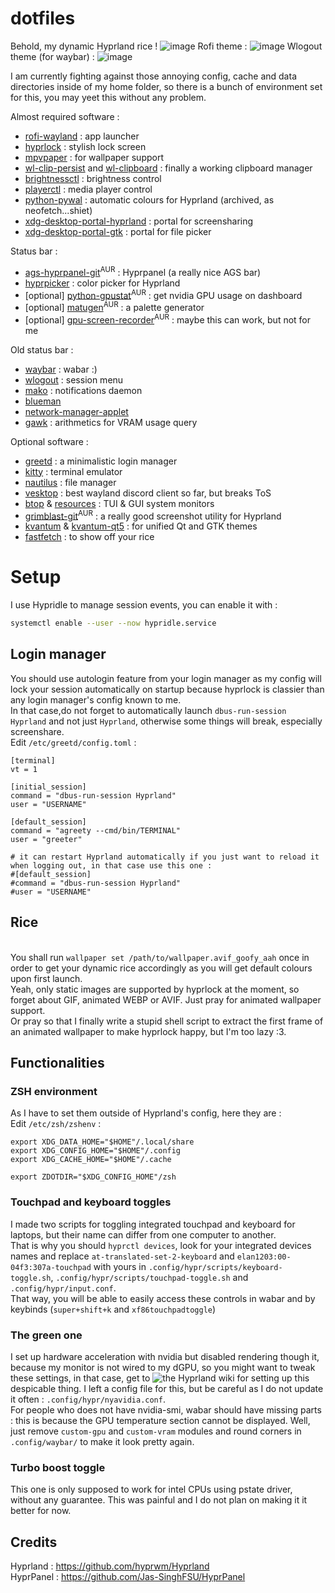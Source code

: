 # dotfiles
Behold, my dynamic Hyprland rice !
![image](https://github.com/user-attachments/assets/22b40d8c-1827-4035-a3eb-8cfecf222928)
Rofi theme :
![image](https://github.com/NyanMaths/dotfiles/assets/64662422/5194d642-b51a-47a6-8d6f-b13a3b7c1344)
Wlogout theme (for waybar) :
![image](https://github.com/NyanMaths/dotfiles/assets/64662422/aaa2aa21-5b5d-4d18-aa34-f16af59273e4)

I am currently fighting against those annoying config, cache and data directories inside of my home folder, so there is a bunch of environment set for this, you may yeet this without any problem.


Almost required software :
  - [rofi-wayland](https://github.com/lbonn/rofi) : app launcher
  - [hyprlock](https://github.com/hyprwm/hyprlock) : stylish lock screen
  - [mpvpaper](https://github.com/GhostNaN/mpvpaper) : for wallpaper support
  - [wl-clip-persist](https://github.com/Linus789/wl-clip-persist) and [wl-clipboard](https://github.com/bugaevc/wl-clipboard) : finally a working clipboard manager
  - [brightnessctl](https://github.com/Hummer12007/brightnessctl) : brightness control
  - [playerctl](https://github.com/altdesktop/playerctl) : media player control
  - [python-pywal](https://github.com/dylanaraps/pywal) : automatic colours for Hyprland (archived, as neofetch...shiet)
  - [xdg-desktop-portal-hyprland](https://github.com/hyprwm/xdg-desktop-portal-hyprland) : portal for screensharing
  - [xdg-desktop-portal-gtk](https://github.com/flatpak/xdg-desktop-portal-gtk) : portal for file picker

Status bar :
  - [ags-hyprpanel-git](https://github.com/Jas-SinghFSU/HyprPanel)<sup>AUR</sup> : Hyprpanel (a really nice AGS bar)
  - [hyprpicker](https://github.com/hyprwm/hyprpicker) : color picker for Hyprland
  - [optional] [python-gpustat](https://github.com/wookayin/gpustat)<sup>AUR</sup> : get nvidia GPU usage on dashboard
  - [optional] [matugen](https://github.com/InioX/matugen)<sup>AUR</sup> : a palette generator
  - [optional] [gpu-screen-recorder](https://git.dec05eba.com/gpu-screen-recorder)<sup>AUR</sup> : maybe this can work, but not for me

Old status bar :
  - [waybar](https://github.com/Alexays/Waybar) : wabar :)
  - [wlogout](https://github.com/ArtsyMacaw/wlogout) : session menu
  - [mako](https://github.com/emersion/mako) : notifications daemon
  - [blueman](https://github.com/blueman-project/blueman)
  - [network-manager-applet](https://gitlab.gnome.org/GNOME/network-manager-applet)
  - [gawk](https://git.savannah.gnu.org/cgit/gawk.git) : arithmetics for VRAM usage query

Optional software :
  - [greetd](https://github.com/kennylevinsen/greetd) : a minimalistic login manager
  - [kitty](https://github.com/kovidgoyal/kitty) : terminal emulator
  - [nautilus](https://gitlab.gnome.org/GNOME/nautilus) : file manager
  - [vesktop](https://github.com/Vencord/Vesktop) : best wayland discord client so far, but breaks ToS
  - [btop](https://github.com/aristocratos/btop) & [resources](https://github.com/nokyan/resources) : TUI & GUI system monitors
  - [grimblast-git](https://github.com/hyprwm/contrib)<sup>AUR</sup> : a really good screenshot utility for Hyprland
  - [kvantum](https://github.com/tsujan/Kvantum) & [kvantum-qt5](https://github.com/tsujan/Kvantum) : for unified Qt and GTK themes
  - [fastfetch](https://github.com/fastfetch-cli/fastfetch) : to show off your rice


<h1>Setup</h1>

I use Hypridle to manage session events, you can enable it with :
```sh
systemctl enable --user --now hypridle.service
```

<h2>Login manager</h2>

You should use autologin feature from your login manager as my config will lock your session automatically on startup because hyprlock is classier than any login manager's config known to me.
<br>In that case,do not forget to automatically launch ```dbus-run-session Hyprland``` and not just ```Hyprland```, otherwise some things will break, especially screenshare.
<br>Edit ```/etc/greetd/config.toml``` :
```
[terminal]
vt = 1

[initial_session]
command = "dbus-run-session Hyprland"
user = "USERNAME"

[default_session]
command = "agreety --cmd/bin/TERMINAL"
user = "greeter"

# it can restart Hyprland automatically if you just want to reload it when logging out, in that case use this one :
#[default_session]
#command = "dbus-run-session Hyprland"
#user = "USERNAME"
```
<h2>Rice</h2>

<br>You shall run `wallpaper set /path/to/wallpaper.avif_goofy_aah` once in order to get your dynamic rice accordingly as you will get default colours upon first launch.
<br>Yeah, only static images are supported by hyprlock at the moment, so forget about GIF, animated WEBP or AVIF. Just pray for animated wallpaper support.
<br>Or pray so that I finally write a stupid shell script to extract the first frame of an animated wallpaper to make hyprlock happy, but I'm too lazy :3.

<h2>Functionalities</h2>

<h3>ZSH environment</h3>

As I have to set them outside of Hyprland's config, here they are :
<br>Edit ```/etc/zsh/zshenv``` :
```
export XDG_DATA_HOME="$HOME"/.local/share
export XDG_CONFIG_HOME="$HOME"/.config
export XDG_CACHE_HOME="$HOME"/.cache

export ZDOTDIR="$XDG_CONFIG_HOME"/zsh
```

<h3>Touchpad and keyboard toggles</h3>

I made two scripts for toggling integrated touchpad and keyboard for laptops, but their name can differ from one computer to another.
<br>That is why you should ```hyprctl devices```, look for your integrated devices names and replace ```at-translated-set-2-keyboard``` and ```elan1203:00-04f3:307a-touchpad``` with yours in ```.config/hypr/scripts/keyboard-toggle.sh```, ```.config/hypr/scripts/touchpad-toggle.sh``` and ```.config/hypr/input.conf```.
<br>That way, you will be able to easily access these controls in wabar and by keybinds (```super+shift+k``` and ```xf86touchpadtoggle```)

<h3>The green one</h3>

I set up hardware acceleration with nvidia but disabled rendering though it, because my monitor is not wired to my dGPU, so you might want to tweak these settings, in that case, get to ![the Hyprland wiki](https://wiki.hyprland.org/Nvidia) for setting up this despicable thing. I left a config file for this, but be careful as I do not update it often : ```.config/hypr/nyavidia.conf```.
<br>For people who does not have nvidia-smi, wabar should have missing parts : this is because the GPU temperature section cannot be displayed. Well, just remove ```custom-gpu``` and ```custom-vram``` modules and round corners in ```.config/waybar/``` to make it look pretty again.

<h3>Turbo boost toggle</h3>

This one is only supposed to work for intel CPUs using pstate driver, without any guarantee. This was painful and I do not plan on making it it better for now.


<h2> Credits </h2>

Hyprland : https://github.com/hyprwm/Hyprland
<br>HyprPanel : https://github.com/Jas-SinghFSU/HyprPanel


